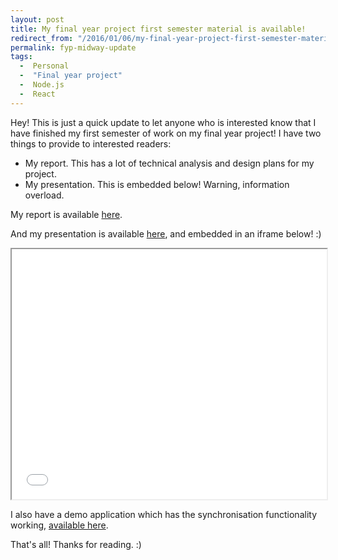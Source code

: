 ```yaml
---
layout: post
title: My final year project first semester material is available!
redirect_from: "/2016/01/06/my-final-year-project-first-semester-material-is-available/"
permalink: fyp-midway-update
tags: 
  -  Personal
  -  "Final year project"
  -  Node.js
  -  React
---
```


Hey! This is just a quick update to let anyone who is interested know that I have finished my first semester of work on my final year project! I have two things to provide to interested readers:

  - My report. This has a lot of technical analysis and design plans for my project.
  - My presentation. This is embedded below! Warning, information overload.

My report is available [here](https://mega.nz/#!gBA3xbKT!13-F_gkN535cXwZ_F8Ipqg9nSFOW3eTQtZEYiZFRaI8).

And my presentation is available [here](/fyp-presentation), and embedded in an iframe below! :)

<iframe class="block-element" src="/fyp-presentation" height="400px" width="100%"></iframe>

I also have a demo application which has the synchronisation functionality working, [available here](https://github.com/thekemkid/youtube-party).

That's all! Thanks for reading. :)
